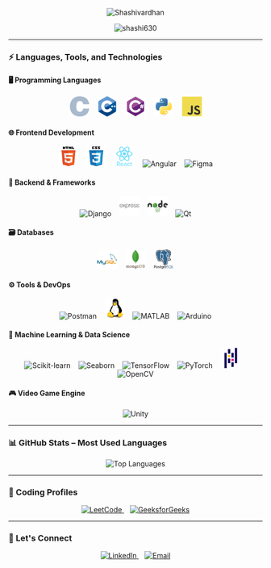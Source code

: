 <p align="center">
  <img src="https://github.com/user-attachments/assets/09556711-eef6-47ba-adcb-29559043f041" 
       alt="Shashivardhan" 
       width="900" />
</p>


<p align="center">
  <img src="https://komarev.com/ghpvc/?username=shashi630&label=Profile%20views&color=0e75b6&style=flat" alt="shashi630" />
</p>

---

### ⚡ Languages, Tools, and Technologies

#### 🖥️ Programming Languages
<p align="center">
  <img src="https://raw.githubusercontent.com/devicons/devicon/master/icons/c/c-original.svg" alt="C" width="40" height="40"/>
  &nbsp;&nbsp;
  <img src="https://raw.githubusercontent.com/devicons/devicon/master/icons/cplusplus/cplusplus-original.svg" alt="C++" width="40" height="40"/>
  &nbsp;&nbsp;
  <img src="https://raw.githubusercontent.com/devicons/devicon/master/icons/csharp/csharp-original.svg" alt="C#" width="40" height="40"/>
  &nbsp;&nbsp;
  <img src="https://raw.githubusercontent.com/devicons/devicon/master/icons/python/python-original.svg" alt="Python" width="40" height="40"/>
  &nbsp;&nbsp;
  <img src="https://raw.githubusercontent.com/devicons/devicon/master/icons/javascript/javascript-original.svg" alt="JavaScript" width="40" height="40"/>
</p>

#### 🌐 Frontend Development
<p align="center">
  <img src="https://raw.githubusercontent.com/devicons/devicon/master/icons/html5/html5-original-wordmark.svg" alt="HTML5" width="40" height="40"/>
  &nbsp;&nbsp;
  <img src="https://raw.githubusercontent.com/devicons/devicon/master/icons/css3/css3-original-wordmark.svg" alt="CSS3" width="40" height="40"/>
  &nbsp;&nbsp;
  <img src="https://raw.githubusercontent.com/devicons/devicon/master/icons/react/react-original-wordmark.svg" alt="React" width="40" height="40"/>
  &nbsp;&nbsp;
  <img src="https://angular.io/assets/images/logos/angular/angular.svg" alt="Angular" width="40" height="40"/>
  &nbsp;&nbsp;
  <img src="https://www.vectorlogo.zone/logos/figma/figma-icon.svg" alt="Figma" width="40" height="40"/>
</p>

#### 🧩 Backend & Frameworks
<p align="center">
  <img src="https://cdn.worldvectorlogo.com/logos/django.svg" alt="Django" width="40" height="40"/>
  &nbsp;&nbsp;
  <img src="https://raw.githubusercontent.com/devicons/devicon/master/icons/express/express-original-wordmark.svg" alt="Express" width="40" height="40"/>
  &nbsp;&nbsp;
  <img src="https://raw.githubusercontent.com/devicons/devicon/master/icons/nodejs/nodejs-original-wordmark.svg" alt="Node.js" width="40" height="40"/>
  &nbsp;&nbsp;
  <img src="https://upload.wikimedia.org/wikipedia/commons/0/0b/Qt_logo_2016.svg" alt="Qt" width="40" height="40"/>
</p>

#### 🗃️ Databases
<p align="center">
  <img src="https://raw.githubusercontent.com/devicons/devicon/master/icons/mysql/mysql-original-wordmark.svg" alt="MySQL" width="40" height="40"/>
  &nbsp;&nbsp;
  <img src="https://raw.githubusercontent.com/devicons/devicon/master/icons/mongodb/mongodb-original-wordmark.svg" alt="MongoDB" width="40" height="40"/>
  &nbsp;&nbsp;
  <img src="https://raw.githubusercontent.com/devicons/devicon/master/icons/postgresql/postgresql-original-wordmark.svg" alt="PostgreSQL" width="40" height="40"/>
</p>

#### ⚙️ Tools & DevOps
<p align="center">
  <img src="https://www.vectorlogo.zone/logos/getpostman/getpostman-icon.svg" alt="Postman" width="40" height="40"/>
  &nbsp;&nbsp;
  <img src="https://raw.githubusercontent.com/devicons/devicon/master/icons/linux/linux-original.svg" alt="Linux" width="40" height="40"/>
  &nbsp;&nbsp;
  <img src="https://upload.wikimedia.org/wikipedia/commons/2/21/Matlab_Logo.png" alt="MATLAB" width="40" height="40"/>
  &nbsp;&nbsp;
  <img src="https://cdn.worldvectorlogo.com/logos/arduino-1.svg" alt="Arduino" width="40" height="40"/>
</p>

#### 🤖 Machine Learning & Data Science
<p align="center">
  <img src="https://upload.wikimedia.org/wikipedia/commons/0/05/Scikit_learn_logo_small.svg" alt="Scikit-learn" width="40" height="40"/>
  &nbsp;&nbsp;
  <img src="https://seaborn.pydata.org/_images/logo-mark-lightbg.svg" alt="Seaborn" width="40" height="40"/>
  &nbsp;&nbsp;
  <img src="https://www.vectorlogo.zone/logos/tensorflow/tensorflow-icon.svg" alt="TensorFlow" width="40" height="40"/>
  &nbsp;&nbsp;
  <img src="https://www.vectorlogo.zone/logos/pytorch/pytorch-icon.svg" alt="PyTorch" width="40" height="40"/>
  &nbsp;&nbsp;
  <img src="https://raw.githubusercontent.com/devicons/devicon/master/icons/pandas/pandas-original.svg" alt="Pandas" width="40" height="40"/>
  &nbsp;&nbsp;
  <img src="https://www.vectorlogo.zone/logos/opencv/opencv-icon.svg" alt="OpenCV" width="40" height="40"/>
</p>

#### 🎮 Video Game Engine
<p align="center">
  <img src="https://www.vectorlogo.zone/logos/unity3d/unity3d-icon.svg" alt="Unity" width="40" height="40"/>
</p>

---

### 📊 GitHub Stats – Most Used Languages

<p align="center">
  <img src="https://github-readme-stats.vercel.app/api/top-langs/?username=shashi630&layout=compact&theme=default" alt="Top Languages"/>
</p>

---

### 📘 Coding Profiles

<p align="center">
  <a href="https://leetcode.com/u/shashiivardhan_/" target="_blank">
    <img src="https://raw.githubusercontent.com/rahuldkjain/github-profile-readme-generator/master/src/images/icons/Social/leet-code.svg" alt="LeetCode" height="30" width="40" />
  </a>
  &nbsp;&nbsp;
  <a href="https://www.geeksforgeeks.org/user/shashivard9bi2/" target="_blank">
    <img src="https://raw.githubusercontent.com/rahuldkjain/github-profile-readme-generator/master/src/images/icons/Social/geeks-for-geeks.svg" alt="GeeksforGeeks" height="30" width="40" />
  </a>
</p>

---

### 🤝 Let's Connect

<p align="center">
  <a href="https://www.linkedin.com/in/shashivardhan-b-814984188/" target="_blank">
    <img src="https://raw.githubusercontent.com/rahuldkjain/github-profile-readme-generator/master/src/images/icons/Social/linked-in-alt.svg" alt="LinkedIn" height="30" width="40" />
  </a>
  &nbsp;&nbsp;
  <a href="mailto:shashivardhanbheem@gmail.com" target="_blank">
    <img src="https://upload.wikimedia.org/wikipedia/commons/4/4e/Mail_%28iOS%29.svg" alt="Email" height="30" width="40"/>
  </a>
</p>
